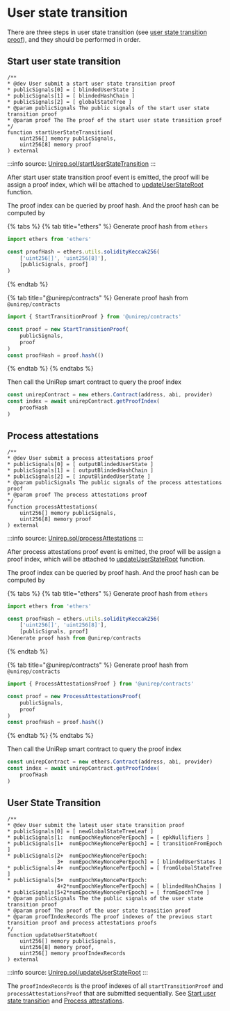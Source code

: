 # User state transition

There are three steps in user state transition (see [user state transition proof](../circuits/user-state-transition-proof.md)), and they should be performed in order.

## Start user state transition

```solidity
/**
* @dev User submit a start user state transition proof
* publicSignals[0] = [ blindedUserState ]
* publicSignals[1] = [ blindedHashChain ]
* publicSignals[2] = [ globalStateTree ]
* @param publicSignals The public signals of the start user state transition proof
* @param proof The The proof of the start user state transition proof
*/
function startUserStateTransition(
    uint256[] memory publicSignals,
    uint256[8] memory proof
) external 
```

:::info
source: [Unirep.sol/startUserStateTransition](https://github.com/Unirep/Unirep/blob/0067a483e1766645bc9bbf881a3ccdb0b32b8a63/packages/contracts/contracts/Unirep.sol#L523)
:::

After start user state transition proof event is emitted, the proof will be assign a proof index, which will be attached to [updateUserStateRoot](user-state-transition.md#user-state-transition) function.

The proof index can be queried by proof hash. And the proof hash can be computed by

{% tabs %}
{% tab title="ethers" %}
Generate proof hash from `ethers`

```typescript
import ethers from 'ethers'

const proofHash = ethers.utils.solidityKeccak256(
    ['uint256[]', 'uint256[8]'],
    [publicSignals, proof]
)
```
{% endtab %}

{% tab title="@unirep/contracts" %}
Generate proof hash from `@unirep/contracts`

```typescript
import { StartTransitionProof } from '@unirep/contracts'

const proof = new StartTransitionProof(
    publicSignals,
    proof
)
const proofHash = proof.hash(()
```
{% endtab %}
{% endtabs %}

Then call the UniRep smart contract to query the proof index

```typescript
const unirepContract = new ethers.Contract(address, abi, provider)
const index = await unirepContract.getProofIndex(
    proofHash
)
```

## Process attestations

```solidity
/**
* @dev User submit a process attestations proof
* publicSignals[0] = [ outputBlindedUserState ]
* publicSignals[1] = [ outputBlindedHashChain ]
* publicSignals[2] = [ inputBlindedUserState ]
* @param publicSignals The public signals of the process attestations proof
* @param proof The process attestations proof
*/
function processAttestations(
    uint256[] memory publicSignals,
    uint256[8] memory proof
) external
```

:::info
source: [Unirep.sol/processAttestations](https://github.com/Unirep/Unirep/blob/0067a483e1766645bc9bbf881a3ccdb0b32b8a63/packages/contracts/contracts/Unirep.sol#L553)
:::

After process attestations proof event is emitted, the proof will be assign a proof index, which will be attached to [updateUserStateRoot](user-state-transition.md#user-state-transition) function.

The proof index can be queried by proof hash. And the proof hash can be computed by

{% tabs %}
{% tab title="ethers" %}
Generate proof hash from `ethers`

```typescript
import ethers from 'ethers'

const proofHash = ethers.utils.solidityKeccak256(
    ['uint256[]', 'uint256[8]'],
    [publicSignals, proof]
)Generate proof hash from @unirep/contracts
```
{% endtab %}

{% tab title="@unirep/contracts" %}
Generate proof hash from `@unirep/contracts`

```typescript
import { ProcessAttestationsProof } from '@unirep/contracts'

const proof = new ProcessAttestationsProof(
    publicSignals,
    proof
)
const proofHash = proof.hash(()
```
{% endtab %}
{% endtabs %}

Then call the UniRep smart contract to query the proof index

```typescript
const unirepContract = new ethers.Contract(address, abi, provider)
const index = await unirepContract.getProofIndex(
    proofHash
)
```

## User State Transition

```solidity
/**
* @dev User submit the latest user state transition proof
* publicSignals[0] = [ newGlobalStateTreeLeaf ] 
* publicSignals[1:  numEpochKeyNoncePerEpoch] = [ epkNullifiers ] 
* publicSignals[1+  numEpochKeyNoncePerEpoch] = [ transitionFromEpoch ] 
* publicSignals[2+  numEpochKeyNoncePerEpoch: 
                3+  numEpochKeyNoncePerEpoch] = [ blindedUserStates ] 
* publicSignals[4+  numEpochKeyNoncePerEpoch] = [ fromGlobalStateTree ] 
* publicSignals[5+  numEpochKeyNoncePerEpoch:
                4+2*numEpochKeyNoncePerEpoch] = [ blindedHashChains ] 
* publicSignals[5+2*numEpochKeyNoncePerEpoch] = [ fromEpochTree ] 
* @param publicSignals The the public signals of the user state transition proof
* @param proof The proof of the user state transition proof
* @param proofIndexRecords The proof indexes of the previous start transition proof and process attestations proofs
*/
function updateUserStateRoot(
    uint256[] memory publicSignals,
    uint256[8] memory proof,
    uint256[] memory proofIndexRecords
) external 
```

:::info
source: [Unirep.sol/updateUserStateRoot](https://github.com/Unirep/Unirep/blob/0067a483e1766645bc9bbf881a3ccdb0b32b8a63/packages/contracts/contracts/Unirep.sol#L588)
:::

The `proofIndexRecords` is the proof indexes of all `startTransitionProof` and `processAttestationsProof` that are submitted sequentially. See [Start user state transition](user-state-transition.md#start-user-state-transition) and [Process attestations](user-state-transition.md#undefined).
